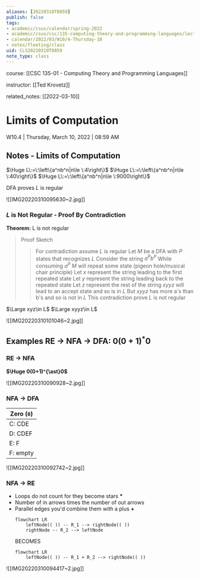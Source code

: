 ```yaml
---
aliases: [20220310T0859]
publish: false
tags:
- academic/csus/calendar/spring-2022
- academic/csus/csc/135-computing-theory-and-programming-languages/lecture-sec-01
- calendar/2022/03/W10/4-Thursday-10
- notes/fleeting/class
uid: CLS20220310T0859
note_type: class
---
```


course: [[CSC 135-01 - Computing Theory and Programming Languages]]

instructor: [[Ted Krovetz]]

related_notes: [[2022-03-10]]

# Limits of Computation

W10.4 | Thursday, March 10, 2022 | 08:59 AM

## Notes - Limits of Computation

$\Huge L\:=\:\left\{a^nb^n|n\le \:4\right\}$
$\Huge L\:=\:\left\{a^nb^n|n\le \:40\right\}$
$\Huge L\:=\:\left\{a^nb^n|n\le \:9000\right\}$

DFA proves $L$ is regular

![[IMG20220310095630~2.jpg]]

### $L$ is Not Regular - Proof By Contradiction

**Theorem:** L is not regular

>Proof Sketch
>> For contradiction assume $L$ is regular
>> Let $M$ be a DFA with $P$ states that recognizes $L$
>> Consider the string $a^Pb^P$
>> While consuming $a^P$ $M$ will repeat some state (pigeon hole/musical chair principle)
>> Let $x$ represent the string leading to the first repeated state
>> Let $y$ represent the string leading back to the repeated state
>> Let $z$ represent the rest of the string
>> $xyyz$ will lead to an accept state and so is in $L$
>> But $xyyz$ has more a's than b's and so is not in $L$
>> This contradiction prove $L$ is not regular

$\Large xyz\in L$
$\Large xyyz\in L$

![[IMG20220310101046~2.jpg]]

## Examples RE -> NFA -> DFA: $0(0+1)^{\ast}0$

### RE -> NFA

**$\Huge 0(0+1)^{\ast}0$**

![[IMG20220310090928~2.jpg]]

### NFA -> DFA

| Zero (`0`) |
| ---------- |
| C: CDE      |
| D: CDEF    |
| E: F            |
| F: empty   |

![[IMG20220310092742~2.jpg]]

### NFA -> RE

- Loops do not count for they become stars **$\ast$**
- Number of in arrows times the number of out arrows
- Parallel edges you'd combine them with a plus **$+$**
	```mermaid
	flowchart LR
		leftNode(( )) -- R_1 --> rightNode(( ))
		rightNode -- R_2 --> leftNode
	```
	BECOMES
	```mermaid
	flowchart LR
		leftNode(( )) -- R_1 + R_2 --> rightNode(( ))
	```
	
![[IMG20220310094417~2.jpg]]

